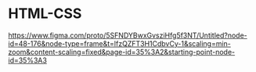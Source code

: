 # HTML-CSS
https://www.figma.com/proto/5SFNDYBwxGvsziHfg5f3NT/Untitled?node-id=48-176&node-type=frame&t=lfzQZFT3H1CdbvCy-1&scaling=min-zoom&content-scaling=fixed&page-id=35%3A2&starting-point-node-id=35%3A3
